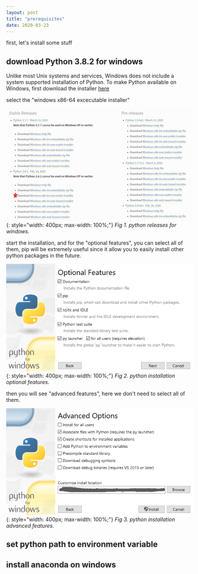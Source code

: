 ```yaml
---
layout: post
title: "prerequisites"
date: 2020-03-23
---
```


first, let's install some stuff

## download Python 3.8.2 for windows
Unlike most Unix systems and services, Windows does not include a system supported installation of Python. To make Python available on Windows, first download the installer [here](https://www.python.org/downloads/windows/)

select the "windows x86-64 excecutable installer"

![python download step 1](/assets/images/py_1.png)
{: style="width: 400px; max-width: 100%;"}
*Fig 1. python releases for windows.*

start the installation, and for the "optional features", you can select all of them, pip will be extremely useful since it allow you to easily install other python packages in the future.

![python download step 2](/assets/images/py_2.png)
{: style="width: 400px; max-width: 100%;"}
*Fig 2. python installation optional features.*

then you will see "advanced features", here we don't need to select all of them.

![python download step 3](/assets/images/py_3.png)
{: style="width: 400px; max-width: 100%;"}
*Fig 3. python installation advanced features.*

## set python path to environment variable

## install anaconda on windows
